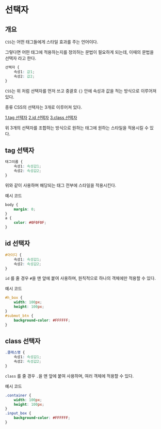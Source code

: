 # 선택자
## 개요

`CSS`는 어떤 태그들에게 스타일 효과를 주는 언어이다.

그렇다면 어떤 태그에 적용하는지를 정의하는 문법이 필요하게 되는데, 이때의 문법을 선택자 라고 한다.
```css
선택자 {
	속성1: 값1;
	속성2: 값2;
}
```
`CSS`는 위 처럼 선택자를 먼저 쓰고 중괄호 `{}` 안에 속성과 값을 적는 방식으로 이루어져 있다.

종류
CSS의 선택자는 3개로 이루어져 있다.

[1.tag 선택자](#tag-선택자)
[2.id 선택자](#id-선택자)
[3.class 선택자](#class-선택자)

위 3개의 선택자를 조합하는 방식으로 원하는 태그에 원하는 스타일을 적용시킬 수 있다.

## tag 선택자

```css
태그이름 { 
    속성1: 속성값1; 
    속성2: 속성값2; 
} 
```
위와 같이 사용하며 해당되는 태그 전부에 스타일을 적용시킨다.

예시 코드
```css
body { 
    margin: 0; 
}
a { 
    color: #0F0F0F; 
}
```

## id 선택자

```css
#아이디 { 
    속성1: 속성값1; 
    속성2: 속성값2; 
} 
```
`id` 를 줄 경우 `#`을 맨 앞에 붙여 사용하며, 원칙적으로 하나의 객체에만 적용할 수 있다.

예시 코드
```css
#h_box { 
    width: 100px; 
    height: 100px; 
}
#submot_btn { 
    background-color: #FFFFFF;
}
```

## class 선택자

```css
.클래스명 { 
    속성1: 속성값1; 
    속성2: 속성값2; 
} 
```
`class` 를 줄 경우 `.`을 맨 앞에 붙여 사용하며, 여러 객체에 적용할 수 있다.

예시 코드

```css
.container { 
    width: 100px; 
    height: 100px; 
}
.input_box { 
    background-color: #FFFFFF;
}
```
